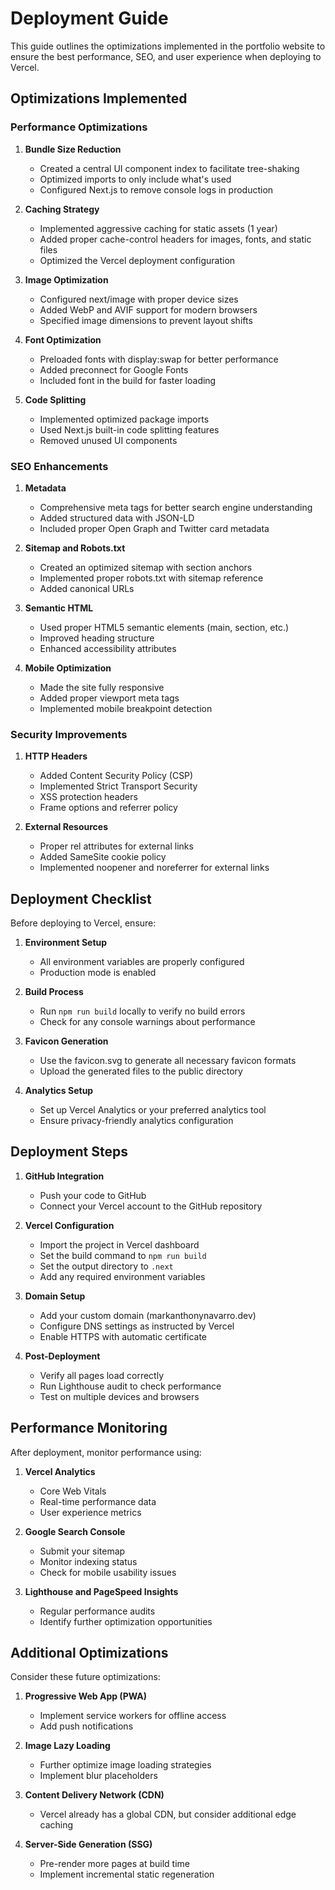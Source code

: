 # Deployment Guide

This guide outlines the optimizations implemented in the portfolio website to ensure the best performance, SEO, and user experience when deploying to Vercel.

## Optimizations Implemented

### Performance Optimizations

1. **Bundle Size Reduction**

   - Created a central UI component index to facilitate tree-shaking
   - Optimized imports to only include what's used
   - Configured Next.js to remove console logs in production

2. **Caching Strategy**

   - Implemented aggressive caching for static assets (1 year)
   - Added proper cache-control headers for images, fonts, and static files
   - Optimized the Vercel deployment configuration

3. **Image Optimization**

   - Configured next/image with proper device sizes
   - Added WebP and AVIF support for modern browsers
   - Specified image dimensions to prevent layout shifts

4. **Font Optimization**

   - Preloaded fonts with display:swap for better performance
   - Added preconnect for Google Fonts
   - Included font in the build for faster loading

5. **Code Splitting**
   - Implemented optimized package imports
   - Used Next.js built-in code splitting features
   - Removed unused UI components

### SEO Enhancements

1. **Metadata**

   - Comprehensive meta tags for better search engine understanding
   - Added structured data with JSON-LD
   - Included proper Open Graph and Twitter card metadata

2. **Sitemap and Robots.txt**

   - Created an optimized sitemap with section anchors
   - Implemented proper robots.txt with sitemap reference
   - Added canonical URLs

3. **Semantic HTML**

   - Used proper HTML5 semantic elements (main, section, etc.)
   - Improved heading structure
   - Enhanced accessibility attributes

4. **Mobile Optimization**
   - Made the site fully responsive
   - Added proper viewport meta tags
   - Implemented mobile breakpoint detection

### Security Improvements

1. **HTTP Headers**

   - Added Content Security Policy (CSP)
   - Implemented Strict Transport Security
   - XSS protection headers
   - Frame options and referrer policy

2. **External Resources**
   - Proper rel attributes for external links
   - Added SameSite cookie policy
   - Implemented noopener and noreferrer for external links

## Deployment Checklist

Before deploying to Vercel, ensure:

1. **Environment Setup**

   - All environment variables are properly configured
   - Production mode is enabled

2. **Build Process**

   - Run `npm run build` locally to verify no build errors
   - Check for any console warnings about performance

3. **Favicon Generation**

   - Use the favicon.svg to generate all necessary favicon formats
   - Upload the generated files to the public directory

4. **Analytics Setup**
   - Set up Vercel Analytics or your preferred analytics tool
   - Ensure privacy-friendly analytics configuration

## Deployment Steps

1. **GitHub Integration**

   - Push your code to GitHub
   - Connect your Vercel account to the GitHub repository

2. **Vercel Configuration**

   - Import the project in Vercel dashboard
   - Set the build command to `npm run build`
   - Set the output directory to `.next`
   - Add any required environment variables

3. **Domain Setup**

   - Add your custom domain (markanthonynavarro.dev)
   - Configure DNS settings as instructed by Vercel
   - Enable HTTPS with automatic certificate

4. **Post-Deployment**
   - Verify all pages load correctly
   - Run Lighthouse audit to check performance
   - Test on multiple devices and browsers

## Performance Monitoring

After deployment, monitor performance using:

1. **Vercel Analytics**

   - Core Web Vitals
   - Real-time performance data
   - User experience metrics

2. **Google Search Console**

   - Submit your sitemap
   - Monitor indexing status
   - Check for mobile usability issues

3. **Lighthouse and PageSpeed Insights**
   - Regular performance audits
   - Identify further optimization opportunities

## Additional Optimizations

Consider these future optimizations:

1. **Progressive Web App (PWA)**

   - Implement service workers for offline access
   - Add push notifications

2. **Image Lazy Loading**

   - Further optimize image loading strategies
   - Implement blur placeholders

3. **Content Delivery Network (CDN)**

   - Vercel already has a global CDN, but consider additional edge caching

4. **Server-Side Generation (SSG)**
   - Pre-render more pages at build time
   - Implement incremental static regeneration
